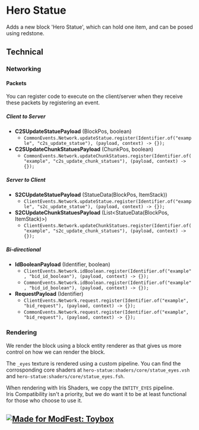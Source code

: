 # Hero Statue  
Adds a new block 'Hero Statue', which can hold one item, and can be posed using redstone.  

## Technical  

### Networking
#### Packets
You can register code to execute on the client/server when they receive these packets by registering an event.
##### Client to Server
- **C2SUpdateStatuePayload** (BlockPos, boolean)
	- `CommonEvents.Network.updateStatue.register(Identifier.of("example", "c2s_update_statue"), (payload, context) -> {});`
- **C2SUpdateChunkStatuesPayload** (ChunkPos, boolean)
	- `CommonEvents.Network.updateChunkStatues.register(Identifier.of("example", "c2s_update_chunk_statues"), (payload, context) -> {});`
##### Server to Client
- **S2CUpdateStatuePayload** (StatueData(BlockPos, ItemStack))
	- `ClientEvents.Network.updateStatue.register(Identifier.of("example", "s2c_update_statue"), (payload, context) -> {});`
- **S2CUpdateChunkStatuesPayload** (List<StatueData(BlockPos, ItemStack)>)
	- `ClientEvents.Network.updateChunkStatues.register(Identifier.of("example", "s2c_update_chunk_statues"), (payload, context) -> {});`
##### Bi-directional
- **IdBooleanPayload** (Identifier, boolean)
	- `ClientEvents.Network.idBoolean.register(Identifier.of("example", "bid_id_boolean"), (payload, context) -> {});`
	- `CommonEvents.Network.idBoolean.register(Identifier.of("example", "bid_id_boolean"), (payload, context) -> {});`
- **RequestPayload** (Identifier)
	- `ClientEvents.Network.request.register(Identifier.of("example", "bid_request"), (payload, context) -> {});`
	- `CommonEvents.Network.request.register(Identifier.of("example", "bid_request"), (payload, context) -> {});`

### Rendering
We render the block using a block entity renderer as that gives us more control on how we can render the block.

The `_eyes` texture is rendered using a custom pipeline. You can find the corrosponding core shaders at `hero-statue:shaders/core/statue_eyes.vsh` and `hero-statue:shaders/core/statue_eyes.fsh`.

When rendering with Iris Shaders, we copy the `ENTITY_EYES` pipeline.  
Iris Compatibility isn't a priority, but we do want it to be at least functional for those who choose to use it.

## [![Made for ModFest: Toybox](https://raw.githubusercontent.com/ModFest/art/refs/heads/v2/badge/svg/toybox/cozy.svg)](https://modfest.net/toybox)  
